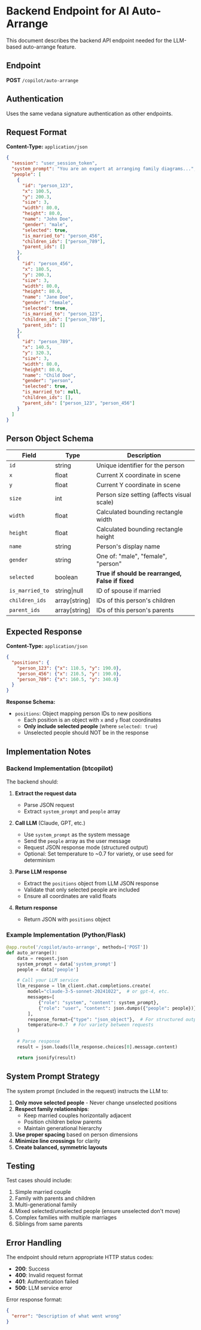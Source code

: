 # Backend Endpoint for AI Auto-Arrange

This document describes the backend API endpoint needed for the LLM-based auto-arrange feature.

## Endpoint

**POST** `/copilot/auto-arrange`

## Authentication

Uses the same vedana signature authentication as other endpoints.

## Request Format

**Content-Type:** `application/json`

```json
{
  "session": "user_session_token",
  "system_prompt": "You are an expert at arranging family diagrams...",
  "people": [
    {
      "id": "person_123",
      "x": 100.5,
      "y": 200.3,
      "size": 3,
      "width": 80.0,
      "height": 80.0,
      "name": "John Doe",
      "gender": "male",
      "selected": true,
      "is_married_to": "person_456",
      "children_ids": ["person_789"],
      "parent_ids": []
    },
    {
      "id": "person_456",
      "x": 180.5,
      "y": 200.3,
      "size": 3,
      "width": 80.0,
      "height": 80.0,
      "name": "Jane Doe",
      "gender": "female",
      "selected": true,
      "is_married_to": "person_123",
      "children_ids": ["person_789"],
      "parent_ids": []
    },
    {
      "id": "person_789",
      "x": 140.5,
      "y": 320.3,
      "size": 3,
      "width": 80.0,
      "height": 80.0,
      "name": "Child Doe",
      "gender": "person",
      "selected": true,
      "is_married_to": null,
      "children_ids": [],
      "parent_ids": ["person_123", "person_456"]
    }
  ]
}
```

## Person Object Schema

| Field | Type | Description |
|-------|------|-------------|
| `id` | string | Unique identifier for the person |
| `x` | float | Current X coordinate in scene |
| `y` | float | Current Y coordinate in scene |
| `size` | int | Person size setting (affects visual scale) |
| `width` | float | Calculated bounding rectangle width |
| `height` | float | Calculated bounding rectangle height |
| `name` | string | Person's display name |
| `gender` | string | One of: "male", "female", "person" |
| `selected` | boolean | **True if should be rearranged, False if fixed** |
| `is_married_to` | string\|null | ID of spouse if married |
| `children_ids` | array[string] | IDs of this person's children |
| `parent_ids` | array[string] | IDs of this person's parents |

## Expected Response

**Content-Type:** `application/json`

```json
{
  "positions": {
    "person_123": {"x": 110.5, "y": 190.0},
    "person_456": {"x": 210.5, "y": 190.0},
    "person_789": {"x": 160.5, "y": 340.0}
  }
}
```

**Response Schema:**
- `positions`: Object mapping person IDs to new positions
  - Each position is an object with `x` and `y` float coordinates
  - **Only include selected people** (where `selected: true`)
  - Unselected people should NOT be in the response

## Implementation Notes

### Backend Implementation (btcopilot)

The backend should:

1. **Extract the request data**
   - Parse JSON request
   - Extract `system_prompt` and `people` array

2. **Call LLM** (Claude, GPT, etc.)
   - Use `system_prompt` as the system message
   - Send the `people` array as the user message
   - Request JSON response mode (structured output)
   - Optional: Set temperature to ~0.7 for variety, or use seed for determinism

3. **Parse LLM response**
   - Extract the `positions` object from LLM JSON response
   - Validate that only selected people are included
   - Ensure all coordinates are valid floats

4. **Return response**
   - Return JSON with `positions` object

### Example Implementation (Python/Flask)

```python
@app.route('/copilot/auto-arrange', methods=['POST'])
def auto_arrange():
    data = request.json
    system_prompt = data['system_prompt']
    people = data['people']

    # Call your LLM service
    llm_response = llm_client.chat.completions.create(
        model="claude-3-5-sonnet-20241022",  # or gpt-4, etc.
        messages=[
            {"role": "system", "content": system_prompt},
            {"role": "user", "content": json.dumps({"people": people})}
        ],
        response_format={"type": "json_object"},  # For structured output
        temperature=0.7  # For variety between requests
    )

    # Parse response
    result = json.loads(llm_response.choices[0].message.content)

    return jsonify(result)
```

## System Prompt Strategy

The system prompt (included in the request) instructs the LLM to:

1. **Only move selected people** - Never change unselected positions
2. **Respect family relationships**:
   - Keep married couples horizontally adjacent
   - Position children below parents
   - Maintain generational hierarchy
3. **Use proper spacing** based on person dimensions
4. **Minimize line crossings** for clarity
5. **Create balanced, symmetric layouts**

## Testing

Test cases should include:

1. Simple married couple
2. Family with parents and children
3. Multi-generational family
4. Mixed selected/unselected people (ensure unselected don't move)
5. Complex families with multiple marriages
6. Siblings from same parents

## Error Handling

The endpoint should return appropriate HTTP status codes:

- **200**: Success
- **400**: Invalid request format
- **401**: Authentication failed
- **500**: LLM service error

Error response format:
```json
{
  "error": "Description of what went wrong"
}
```
